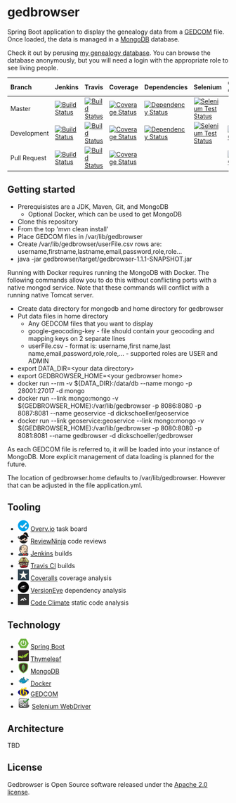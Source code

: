 # gedbrowser

Spring Boot application to display the genealogy data from a
[GEDCOM](http://wiki-en.genealogy.net/GEDCOM) file. Once loaded,
the data is managed
in a [MongoDB](https://www.mongodb.org/) database.

Check it out by perusing [my genealogy
database](http://www.schoellerfamily.org/gedbrowser/surnames?db=schoeller). You can
browse the database anonymously, but you will need a login with the appropriate
role to see living people.

| Branch | Jenkins | Travis | Coverage | Dependencies | Selenium | Code Climate |
| :--- | :--- | :--- | :--- | :--- | :--- | :--- |
| Master | [![Build Status](http://www.schoellerfamily.org/jenkins/buildStatus/icon?job=gedbrowser)](http://www.schoellerfamily.org/jenkins/job/gedbrowser/) | [![Build Status](https://api.travis-ci.org/dickschoeller/gedbrowser.svg?branch=master)](https://travis-ci.org/dickschoeller/gedbrowser) | [![Coverage Status](https://coveralls.io/repos/github/dickschoeller/gedbrowser/badge.svg?branch=master)](https://coveralls.io/github/dickschoeller/gedbrowser?branch=master) | [![Dependency Status](https://www.versioneye.com/user/projects/5875a8c4fff5dc0039db0d10/badge.svg)](https://www.versioneye.com/user/projects/5875a8c4fff5dc0039db0d10?child=summary#tab-dependencies) | [![Selenium Test Status](http://www.schoellerfamily.org/jenkins/buildStatus/icon?job=gedbrowser-selenium)](http://www.schoellerfamily.org/jenkins/job/gedbrowser-selenium) |
| Development | [![Build Status](http://www.schoellerfamily.org/jenkins/buildStatus/icon?job=gedbrowser-development)](http://www.schoellerfamily.org/jenkins/job/gedbrowser-development/) | [![Build Status](https://api.travis-ci.org/dickschoeller/gedbrowser.svg?branch=development)](https://travis-ci.org/dickschoeller/gedbrowser) | [![Coverage Status](https://coveralls.io/repos/github/dickschoeller/gedbrowser/badge.svg?branch=development)](https://coveralls.io/github/dickschoeller/gedbrowser?branch=development) |[![Dependency Status](https://www.versioneye.com/user/projects/5894a1e327d3c300443034fe/badge.svg)](https://www.versioneye.com/user/projects/5894a1e327d3c300443034fe?child=summary#tab-dependencies) | [![Selenium Test Status](http://www.schoellerfamily.org/jenkins/buildStatus/icon?job=gedbrowser-selenium-development)](http://www.schoellerfamily.org/jenkins/job/gedbrowser-selenium-development) | [![Code Climate](https://codeclimate.com/github/dickschoeller/gedbrowser/badges/gpa.svg)](https://codeclimate.com/github/dickschoeller/gedbrowser) |
| Pull Request | [![Build Status](http://www.schoellerfamily.org/jenkins/buildStatus/icon?job=gedbrowser-pull)](http://www.schoellerfamily.org/jenkins/job/gedbrowser-pull/) | [![Build Status](https://api.travis-ci.org/dickschoeller/gedbrowser.svg)](https://travis-ci.org/dickschoeller/gedbrowser) | [![Coverage Status](https://coveralls.io/repos/github/dickschoeller/gedbrowser/badge.svg)](https://coveralls.io/github/dickschoeller/gedbrowser) | | | [![Code Climate](https://codeclimate.com/github/dickschoeller/gedbrowser/badges/gpa.svg)](https://codeclimate.com/github/dickschoeller/gedbrowser) |

## Getting started

* Prerequisistes are a JDK, Maven, Git, and MongoDB
  * Optional Docker, which can be used to get MongoDB
* Clone this repository
* From the top 'mvn clean install'
* Place GEDCOM files in /var/lib/gedbrowser
* Create /var/lib/gedbrowser/userFile.csv rows are:
  username,firstname,lastname,email,password,role,role...
* java -jar gedbrowser/target/gedbrowser-1.1.1-SNAPSHOT.jar

Running with Docker requires running the MongoDB with Docker. The following
commands allow you to do this without conflicting ports with a native mongod
service. Note that these commands will conflict with a running native Tomcat
server.

* Create data directory for mongodb and home directory for gedbrowser
* Put data files in home directory
  * Any GEDCOM files that you want to display
  * google-geocoding-key - file should contain your geocoding and mapping keys
    on 2 separate lines
  * userFile.csv - format is: username,first name,last
    name,email,password,role,role,... - supported roles are USER and ADMIN
* export DATA_DIR=&lt;your data directory&gt;
* export GEDBROWSER_HOME=&lt;your gedbrowser home&gt;
* docker run --rm -v ${DATA_DIR}:/data/db --name mongo -p 28001:27017 -d mongo
* docker run --link mongo:mongo -v ${GEDBROWSER_HOME}:/var/lib/gedbrowser -p
  8086:8080 -p 8087:8081 --name geoservice -d dickschoeller/geoservice
* docker run --link geoservice:geoservice --link mongo:mongo -v
  ${GEDBROWSER_HOME}:/var/lib/gedbrowser -p 8080:8080 -p 8081:8081 --name
  gedbrowser -d dickschoeller/gedbrowser

As each GEDCOM file is referred to, it will be loaded into your instance of
MongoDB. More explicit management of data loading is planned for the future.

The location of gedbrowser.home defaults to /var/lib/gedbrowser. However that
can be adjusted in the file application.yml.

## Tooling

* ![](images/overvio.png)
  [Overv.io](https://overv.io/dickschoeller/gedbrowser/)
  task board
* ![](images/reviewninja-25.png)
  [ReviewNinja](https://app.review.ninja/dickschoeller/gedbrowser)
  code reviews
* ![](images/jenkins-25.png)
  [Jenkins](http://www.schoellerfamily.org/jenkins/)
  builds
* ![](images/travis-ci-25.png)
  [Travis CI](https://travis-ci.org/dickschoeller/gedbrowser)
  builds
* ![](images/coveralls-25.png)
  [Coveralls](https://coveralls.io/github/dickschoeller/gedbrowser)
  coverage analysis
* ![](images/versioneye-25.png)
  [VersionEye](https://www.versioneye.com/user/projects/586bf6913ab148003228ac5d?child=summary#tab-dependencies)
  dependency analysis
* ![](images/codeclimate-25.png)
  [Code Climate](https://codeclimate.com/github/dickschoeller/gedbrowser)
  static code analysis

## Technology

* ![](images/spring-boot-25.png)
  [Spring Boot](http://projects.spring.io/spring-boot/)
* ![](images/thymeleaf-25.png)
  [Thymeleaf](http://www.thymeleaf.org/)
* ![](images/mongodb-25.png)
  [MongoDB](https://www.mongodb.org/)
* ![](images/docker-25.png)
  [Docker](https://www.docker.com/)
* ![](images/genealogy-net-25.png)
  [GEDCOM](http://wiki-en.genealogy.net/GEDCOM)
* ![](images/selenium-25.png)
  [Selenium WebDriver](http://www.seleniumhq.org/projects/webdriver/)

## Architecture

TBD

## License

Gedbrowser is Open Source software released under the
[Apache 2.0 license](http://www.apache.org/licenses/LICENSE-2.0.html).
